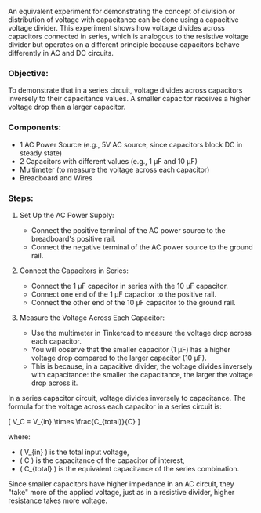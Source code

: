 An equivalent experiment for demonstrating the concept of division or distribution of voltage with capacitance can be done using a capacitive voltage divider. This experiment shows how voltage divides across capacitors connected in series, which is analogous to the resistive voltage divider but operates on a different principle because capacitors behave differently in AC and DC circuits.

### Objective:

To demonstrate that in a series circuit, voltage divides across capacitors inversely to their capacitance values. A smaller capacitor receives a higher voltage drop than a larger capacitor.

### Components:

- 1 AC Power Source (e.g., 5V AC source, since capacitors block DC in steady state)
- 2 Capacitors with different values (e.g., 1 μF and 10 μF)
- Multimeter (to measure the voltage across each capacitor)
- Breadboard and Wires

### Steps:

1. Set Up the AC Power Supply:
   - Connect the positive terminal of the AC power source to the breadboard's positive rail.
   - Connect the negative terminal of the AC power source to the ground rail.

2. Connect the Capacitors in Series:
   - Connect the 1 μF capacitor in series with the 10 μF capacitor.
   - Connect one end of the 1 μF capacitor to the positive rail.
   - Connect the other end of the 10 μF capacitor to the ground rail.

3. Measure the Voltage Across Each Capacitor:
   - Use the multimeter in Tinkercad to measure the voltage drop across each capacitor.
   - You will observe that the smaller capacitor (1 μF) has a higher voltage drop compared to the larger capacitor (10 μF).
   - This is because, in a capacitive divider, the voltage divides inversely with capacitance: the smaller the capacitance, the larger the voltage drop across it.

In a series capacitor circuit, voltage divides inversely to capacitance. The formula for the voltage across each capacitor in a series circuit is:

\[
V_C = V_{in} \times \frac{C_{total}}{C}
\]

where:
- \( V_{in} \) is the total input voltage,
- \( C \) is the capacitance of the capacitor of interest,
- \( C_{total} \) is the equivalent capacitance of the series combination.

Since smaller capacitors have higher impedance in an AC circuit, they "take" more of the applied voltage, just as in a resistive divider, higher resistance takes more voltage.
